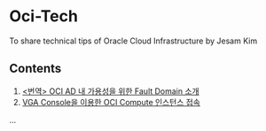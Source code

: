 # Oci-Tech
To share technical tips of Oracle Cloud Infrastructure by Jesam Kim

## Contents

1. [<번역> OCI AD 내 가용성을 위한 Fault Domain 소개](https://github.com/jesamkim/oci-tech/blob/master/Fault_Domain.md)
2. [VGA Console을 이용한 OCI Compute 인스턴스 접속](https://github.com/jesamkim/oci-tech/blob/master/VGA_Console.md)

...
